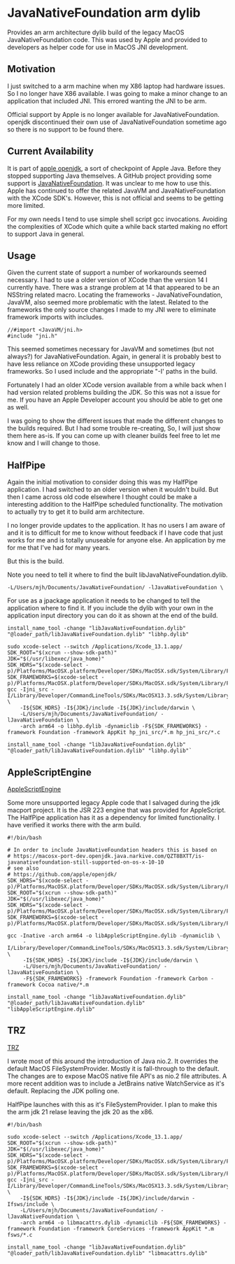 # JavaNativeFoundation arm dylib

Provides an arm architecture dylib build of the legacy MacOS JavaNativeFoundation code. This was used by Apple and provided to developers as helper code for use in MacOS JNI development. 

## Motivation

I just switched to a arm machine when my X86 laptop had hardware issues. So I no longer have X86 available. I was going to make a minor change to an application that included JNI. This errored wanting the JNI to be arm. 

Official support by Apple is no longer available for JavaNativeFoundation. openjdk discontinued their own use of JavaNativeFoundation sometime ago so there is no support to be found there. 

## Current Availability

It is part of [apple openjdk](https://github.com/apple/openjdk/), a sort of checkpoint of Apple Java. Before they stopped supporting Java themselves. A GitHub project providing some support is [JavaNativeFoundation](https://github.com/weisJ/JavaNativeFoundation). It was unclear to me how to use this. Apple has continued to offer the related JavaVM and JavaNativeFoundation with the XCode SDK's. However, this is not official and seems to be getting more limited. 

For my own needs I tend to use simple shell script gcc invocations. Avoiding the complexities of XCode which quite a while back started making no effort to support Java in general. 

## Usage

Given the current state of support a number of workarounds seemed necessary. I had to use a older version of XCode than the version 14 I currently have. There was a strange problem at 14 that appeared to be an NSString related macro. Locating the frameworks - JavaNativeFoundation, JavaVM, also seemed more problematic with the latest. Related to the frameworks the only source changes I made to my JNI were to eliminate framework imports with includes. 

```
//#import <JavaVM/jni.h>
#include "jni.h"
```
This seemed sometimes necessary for JavaVM and sometimes (but not always?) for JavaNativeFoundation. Again, in general it is probably best to have less reliance on XCode providing these unsupported legacy frameworks. So I used include and the appropriate "-I' paths in the build.

Fortunately I had an older XCode version available from a while back when I had version related problems building the JDK. So this was not a issue for me. If you have an Apple Developer account you should be able to get one as well. 

I was going to show the different issues that made the different changes to the builds required. But I had some trouble re-creating, So, I will just show them here as-is. If you can come up with cleaner builds feel free to let me know and I will change to those.  

## HalfPipe

Again the initial motivation to consider doing this was my HalfPipe application. I had switched to an older version when it wouldn't build. But then I came across old code elsewhere I thought could be make a interesting addition to the HalfPipe scheduled functionality. The motivation to actually try to get it to build arm architecture.

I no longer provide updates to the application. It has no users I am aware of and it is to difficult for me to know without feedback if I have code that just works for me and is totally unuseable for anyone else. An application by me for me that I've had for many years.

But this is the build.

Note you need to tell it where to find the built libJavaNativeFoundation.dylib. 

```
-L/Users/mjh/Documents/JavaNativeFoundation/ -lJavaNativeFoundation \
```
For use as a jpackage application it needs to be changed to tell the application where to find it. If you include the dylib with your own in the application input directory you can do it as shown at the end of the build.

```
install_name_tool -change "libJavaNativeFoundation.dylib" "@loader_path/libJavaNativeFoundation.dylib" "libhp.dylib"
```

```
sudo xcode-select --switch /Applications/Xcode_13.1.app/
SDK_ROOT="$(xcrun --show-sdk-path)"
JDK="$(/usr/libexec/java_home)"
SDK_HDRS="$(xcode-select -p)/Platforms/MacOSX.platform/Developer/SDKs/MacOSX.sdk/System/Library/Frameworks/Foundation.framework/Versions/C/Headers/"
SDK_FRAMEWORKS=$(xcode-select -p)/Platforms/MacOSX.platform/Developer/SDKs/MacOSX.sdk/System/Library/Frameworks
gcc -Ijni_src -I/Library/Developer/CommandLineTools/SDKs/MacOSX13.3.sdk/System/Library/Frameworks/JavaNativeFoundation.framework/Versions/A/Headers \
    -I${SDK_HDRS} -I${JDK}/include -I${JDK}/include/darwin \
    -L/Users/mjh/Documents/JavaNativeFoundation/ -lJavaNativeFoundation \
    -arch arm64 -o libhp.dylib -dynamiclib -F${SDK_FRAMEWORKS} -framework Foundation -framework AppKit hp_jni_src/*.m hp_jni_src/*.c
    
install_name_tool -change "libJavaNativeFoundation.dylib" "@loader_path/libJavaNativeFoundation.dylib" "libhp.dylib"`
```

## AppleScriptEngine

[AppleScriptEngine](https://github.com/mik3hall/AppleScriptEngine)

Some more unsupported legacy Apple code that I salvaged during the jdk macport project. It is the JSR 223 engine that was provided for AppleScript. The HalfPipe application has it as a dependency for limited functionality. I have verified it works there with the arm build.

```
#!/bin/bash

# In order to include JavaNativeFoundation headers this is based on 
# https://macosx-port-dev.openjdk.java.narkive.com/QZT8BXTT/is-javanativefoundation-still-supported-on-os-x-10-10
# see also
# https://github.com/apple/openjdk/
SDK_HDRS="$(xcode-select -p)/Platforms/MacOSX.platform/Developer/SDKs/MacOSX.sdk/System/Library/Frameworks/Foundation.framework/Versions/C/Headers/"
SDK_ROOT="$(xcrun --show-sdk-path)"
JDK="$(/usr/libexec/java_home)"
SDK_HDRS="$(xcode-select -p)/Platforms/MacOSX.platform/Developer/SDKs/MacOSX.sdk/System/Library/Frameworks/Foundation.framework/Versions/C/Headers/"
SDK_FRAMEWORKS=$(xcode-select -p)/Platforms/MacOSX.platform/Developer/SDKs/MacOSX.sdk/System/Library/Frameworks

gcc -Inative -arch arm64 -o libAppleScriptEngine.dylib -dynamiclib \
     -I/Library/Developer/CommandLineTools/SDKs/MacOSX13.3.sdk/System/Library/Frameworks/JavaNativeFoundation.framework/Versions/A/Headers \
     -I${SDK_HDRS} -I${JDK}/include -I${JDK}/include/darwin \
     -L/Users/mjh/Documents/JavaNativeFoundation/ -lJavaNativeFoundation \
     -F${SDK_FRAMEWORKS} -framework Foundation -framework Carbon -framework Cocoa native/*.m 
     
install_name_tool -change "libJavaNativeFoundation.dylib" "@loader_path/libJavaNativeFoundation.dylib" "libAppleScriptEngine.dylib"
```

## TRZ 

[TRZ](https://github.com/mik3hall/trz)

I wrote most of this around the introduction of Java nio.2. It overrides the default MacOS FileSystemProvider. Mostly it is fall-through to the default. The changes are to expose MacOS native file API's as nio.2 file attributes. A more recent addition was to include a JetBrains native WatchService as it's default. Replacing the JDK polling one. 

HalfPipe launches with this as it's FileSystemProvider. I plan to make this the arm jdk 21 relase leaving the jdk 20 as the x86.

```
#!/bin/bash

sudo xcode-select --switch /Applications/Xcode_13.1.app/
SDK_ROOT="$(xcrun --show-sdk-path)"
JDK="$(/usr/libexec/java_home)"
SDK_HDRS="$(xcode-select -p)/Platforms/MacOSX.platform/Developer/SDKs/MacOSX.sdk/System/Library/Frameworks/Foundation.framework/Versions/C/Headers/"
SDK_FRAMEWORKS=$(xcode-select -p)/Platforms/MacOSX.platform/Developer/SDKs/MacOSX.sdk/System/Library/Frameworks
gcc -Ijni_src -I/Library/Developer/CommandLineTools/SDKs/MacOSX13.3.sdk/System/Library/Frameworks/JavaNativeFoundation.framework/Versions/A/Headers \
    -I${SDK_HDRS} -I${JDK}/include -I${JDK}/include/darwin -Ifsws/include \
    -L/Users/mjh/Documents/JavaNativeFoundation/ -lJavaNativeFoundation \
    -arch arm64 -o libmacattrs.dylib -dynamiclib -F${SDK_FRAMEWORKS} -framework Foundation -framework CoreServices -framework AppKit *.m fsws/*.c
    
install_name_tool -change "libJavaNativeFoundation.dylib" "@loader_path/libJavaNativeFoundation.dylib" "libmacattrs.dylib"
```
